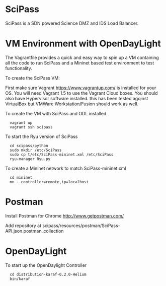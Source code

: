 SciPass
=======

SciPass is a SDN powered Science DMZ and IDS Load Balancer. 


VM Environment with OpenDayLight
=======

The Vagrantfile provides a quick and easy way to spin up a VM containing all the code to run 
SciPass and a Mininet based test environment to test functionality.



To create the SciPass VM:

First make sure Vagrant https://www.vagrantup.com/ is installed for your OS. You will need Vagrant 1.5 to use the Vagrant Cloud boxes. You should also have Hypervisor software installed. this has been tested agqinst VirtualBox but VMWare Workstation/Fusion should work as well.

To create the VM with SciPass and ODL installed

      vagrant up
      vagrant ssh scipass

To start the Ryu version of SciPass
		
	  cd scipass/python	
	  sudo mkdir /etc/SciPass
	  sudo cp t/etc/SciPass-mininet.xml /etc/SciPass
	  ryu-manager Ryu.py


To create a Mininet network to match SciPass-mininet.xml

	  cd mininet
	  mn --controller=remote,ip=localhost 

Postman
=======
Install Postman for Chrome http://www.getpostman.com/

Add repository at scipass/resources/postman/SciPass-API.json.postman_collection

OpenDayLight
===========

To start up the OpenDaylight Controller

      cd distribution-karaf-0.2.0-Helium
      bin/karaf
